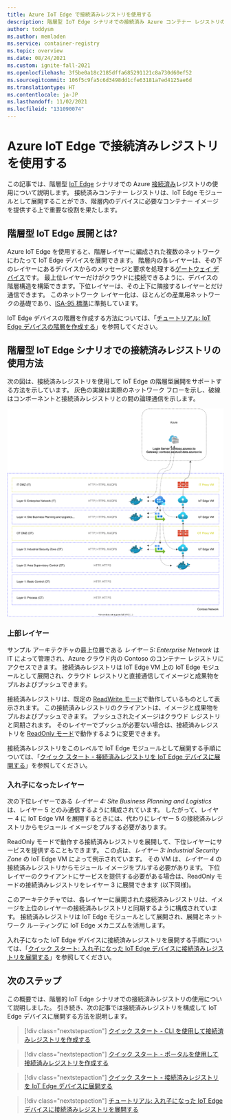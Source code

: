 ```yaml
---
title: Azure IoT Edge で接続済みレジストリを使用する
description: 階層型 IoT Edge シナリオでの接続済み Azure コンテナー レジストリの概要
author: toddysm
ms.author: memladen
ms.service: container-registry
ms.topic: overview
ms.date: 08/24/2021
ms.custom: ignite-fall-2021
ms.openlocfilehash: 3f5be0a18c2185dffa685291121c8a730d60ef52
ms.sourcegitcommit: 106f5c9fa5c6d3498dd1cfe63181a7ed4125ae6d
ms.translationtype: HT
ms.contentlocale: ja-JP
ms.lasthandoff: 11/02/2021
ms.locfileid: "131090074"
---
```

# <a name="using-connected-registry-with-azure-iot-edge"></a>Azure IoT Edge で接続済みレジストリを使用する

この記事では、階層型 [IoT Edge](../iot-edge/about-iot-edge.md) シナリオでの Azure [接続済み](intro-connected-registry.md)レジストリの使用について説明します。 接続済みコンテナー レジストリは、IoT Edge モジュールとして展開することができ、階層内のデバイスに必要なコンテナー イメージを提供する上で重要な役割を果たします。

## <a name="what-is-a-hierarchical-iot-edge-deployment"></a>階層型 IoT Edge 展開とは?

Azure IoT Edge を使用すると、階層レイヤーに編成された複数のネットワークにわたって IoT Edge デバイスを展開できます。 階層内の各レイヤーは、その下のレイヤーにあるデバイスからのメッセージと要求を処理する[ゲートウェイ デバイス](../iot-edge/iot-edge-as-gateway.md)です。 最上位レイヤーだけがクラウドに接続できるように、デバイスの階層構造を構築できます。下位レイヤーは、その上下に隣接するレイヤーとだけ通信できます。 このネットワーク レイヤー化は、ほとんどの産業用ネットワークの基礎であり、[ISA-95 標準](https://en.wikipedia.org/wiki/ANSI/ISA-95)に準拠しています。

IoT Edge デバイスの階層を作成する方法については、「[チュートリアル: IoT Edge デバイスの階層を作成する][tutorial-nested-iot-edge]」を参照してください。

## <a name="how-do-i-use-connected-registry-in-hierarchical-iot-edge-scenarios"></a>階層型 IoT Edge シナリオでの接続済みレジストリの使用方法

次の図は、接続済みレジストリを使用して IoT Edge の階層型展開をサポートする方法を示しています。 灰色の実線は実際のネットワーク フローを示し、破線はコンポーネントと接続済みレジストリとの間の論理通信を示します。

![接続済みレジストリと階層型 IoT Edge 展開](media/overview-connected-registry-and-iot-edge/connected-registry-iot-edge-overview.svg)

### <a name="top-layer"></a>上部レイヤー

サンプル アーキテクチャの最上位層である *レイヤー 5: Enterprise Network* は IT によって管理され、Azure クラウド内の Contoso のコンテナー レジストリにアクセスできます。 接続済みレジストリは IoT Edge VM 上の IoT Edge モジュールとして展開され、クラウド レジストリと直接通信してイメージと成果物をプルおよびプッシュできます。 

接続済みレジストリは、既定の [ReadWrite モード](intro-connected-registry.md#modes)で動作しているものとして表示されます。 この接続済みレジストリのクライアントは、イメージと成果物をプルおよびプッシュできます。 プッシュされたイメージはクラウド レジストリと同期されます。 そのレイヤーでプッシュが必要ない場合は、接続済みレジストリを [ReadOnly モード](intro-connected-registry.md#modes)で動作するように変更できます。

接続済みレジストリをこのレベルで IoT Edge モジュールとして展開する手順については、「[クイック スタート - 接続済みレジストリを IoT Edge デバイスに展開する][quickstart-deploy-connected-registry-iot-edge-cli]」を参照してください。

### <a name="nested-layers"></a>入れ子になったレイヤー

次の下位レイヤーである *レイヤー 4: Site Business Planning and Logistics* は、レイヤー 5 とのみ通信するように構成されています。 したがって、レイヤー 4 に IoT Edge VM を展開するときには、代わりにレイヤー 5 の接続済みレジストリからモジュール イメージをプルする必要があります。 

ReadOnly モードで動作する接続済みレジストリを展開して、下位レイヤーにサービスを提供することもできます。 この点は、*レイヤー 3: Industrial Security Zone* の IoT Edge VM によって例示されています。 その VM は、*レイヤー 4* の接続済みレジストリからモジュール イメージをプルする必要があります。 下位レイヤーのクライアントにサービスを提供する必要がある場合は、ReadOnly モードの接続済みレジストリをレイヤー 3 に展開できます (以下同様)。

このアーキテクチャでは、各レイヤーに展開された接続済みレジストリは、イメージを上位のレイヤーの接続済みレジストリと同期するように構成されています。 接続済みレジストリは IoT Edge モジュールとして展開され、展開とネットワーク ルーティングに IoT Edge メカニズムを活用します。

入れ子になった IoT Edge デバイスに接続済みレジストリを展開する手順については、「[クイック スタート: 入れ子になった IoT Edge デバイスに接続済みレジストリを展開する][tutorial-deploy-connected-registry-nested-iot-edge-cli]」を参照してください。

## <a name="next-steps"></a>次のステップ

この概要では、階層的 IoT Edge シナリオでの接続済みレジストリの使用について説明しました。 引き続き、次の記事では接続済みレジストリを構成して IoT Edge デバイスに展開する方法を説明します。

> [!div class="nextstepaction"]
> [クイック スタート - CLI を使用して接続済みレジストリを作成する][quickstart-connected-registry-cli]

> [!div class="nextstepaction"]
> [クイック スタート - ポータルを使用して接続済みレジストリを作成する][quickstart-connected-registry-portal]

> [!div class="nextstepaction"]
> [クイック スタート - 接続済みレジストリを IoT Edge デバイスに展開する][quickstart-deploy-connected-registry-iot-edge-cli]

> [!div class="nextstepaction"]
> [チュートリアル: 入れ子になった IoT Edge デバイスに接続済みレジストリを展開する][tutorial-deploy-connected-registry-nested-iot-edge-cli]

<!-- LINKS - internal -->
[quickstart-connected-registry-cli]:quickstart-connected-registry-cli.md
[quickstart-connected-registry-portal]:quickstart-connected-registry-portal.md
[quickstart-deploy-connected-registry-iot-edge-cli]:quickstart-deploy-connected-registry-iot-edge-cli.md
[tutorial-nested-iot-edge]:../iot-edge/tutorial-nested-iot-edge.md
[tutorial-deploy-connected-registry-nested-iot-edge-cli]: tutorial-deploy-connected-registry-nested-iot-edge-cli.md
